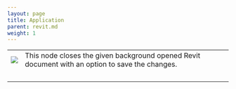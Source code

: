 ```yaml
---
layout: page
title: Application
parent: revit.md
weight: 1
---
```


<table>
<tbody>
<tr>
<td><img src="https://github.com/johnpierson/RhythmForDynamo/blob/master/!Documentation/Nodes/Application/Application.CloseDocument.png"></td>
<td>This node closes the given background opened Revit document with an option to save the changes.</td>
</tr>
<tr>
<td>&nbsp;</td>
<td>&nbsp;</td>
</tr>
</tbody>
</table>
